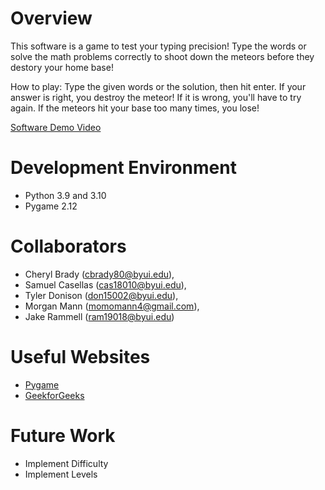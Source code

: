# Overview

This software is a game to test your typing precision! Type the words or solve the math problems correctly to shoot down the meteors before they destory your home base!

How to play:
Type the given words or the solution, then hit enter.
If your answer is right, you destroy the meteor!
If it is wrong, you'll have to try again.
If the meteors hit your base too many times, you lose!

[Software Demo Video](https://www.youtube.com/watch?v=dQw4w9WgXcQ)

# Development Environment

* Python 3.9 and 3.10
* Pygame 2.12

# Collaborators

* Cheryl Brady (cbrady80@byui.edu),
* Samuel Casellas (cas18010@byui.edu),
* Tyler Donison (don15002@byui.edu),
* Morgan Mann (momomann4@gmail.com),
* Jake Rammell (ram19018@byui.edu)

# Useful Websites

* [Pygame](https://www.pygame.org/docs/)
* [GeekforGeeks](https://www.geeksforgeeks.org/)

# Future Work

* Implement Difficulty
* Implement Levels
